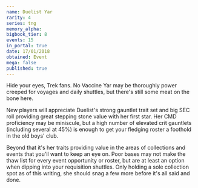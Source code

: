 ```yaml
---
name: Duelist Yar
rarity: 4
series: tng
memory_alpha:
bigbook_tier: 8
events: 15
in_portal: true
date: 17/01/2018
obtained: Event
mega: false
published: true
---
```


Hide your eyes, Trek fans. No Vaccine Yar may be thoroughly power creeped for voyages and daily shuttles, but there's still some meat on the bone here.

New players will appreciate Duelist's strong gauntlet trait set and big SEC roll providing great stepping stone value with her first star. Her CMD proficiency may be miniscule, but a high number of elevated crit gauntlets (including several at 45%) is enough to get your fledging roster a foothold in the old boys' club.

Beyond that it's her traits providing value in the areas of collections and events that you'll want to keep an eye on. Poor bases may not make the thaw list for every event opportunity or roster, but are at least an option when dipping into your requisition shuttles. Only holding a sole collection spot as of this writing, she should snag a few more before it's all said and done.
